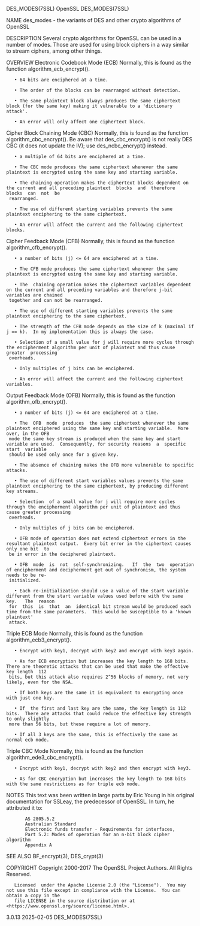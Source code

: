 DES_MODES(7SSL)								    OpenSSL							       DES_MODES(7SSL)

NAME
       des_modes - the variants of DES and other crypto algorithms of OpenSSL

DESCRIPTION
       Several crypto algorithms for OpenSSL can be used in a number of modes.	Those are used for using block ciphers in a way similar to stream ciphers,
       among other things.

OVERVIEW
   Electronic Codebook Mode (ECB)
       Normally, this is found as the function algorithm_ecb_encrypt().

       • 64 bits are enciphered at a time.

       • The order of the blocks can be rearranged without detection.

       • The same plaintext block always produces the same ciphertext block (for the same key) making it vulnerable to a 'dictionary attack'.

       • An error will only affect one ciphertext block.

   Cipher Block Chaining Mode (CBC)
       Normally,  this	is  found as the function algorithm_cbc_encrypt().  Be aware that des_cbc_encrypt() is not really DES CBC (it does not update the IV);
       use des_ncbc_encrypt() instead.

       • a multiple of 64 bits are enciphered at a time.

       • The CBC mode produces the same ciphertext whenever the same plaintext is encrypted using the same key and starting variable.

       • The chaining operation makes the ciphertext blocks dependent on the current and all preceding plaintext  blocks  and  therefore  blocks  can  not  be
	 rearranged.

       • The use of different starting variables prevents the same plaintext enciphering to the same ciphertext.

       • An error will affect the current and the following ciphertext blocks.

   Cipher Feedback Mode (CFB)
       Normally, this is found as the function algorithm_cfb_encrypt().

       • a number of bits (j) <= 64 are enciphered at a time.

       • The CFB mode produces the same ciphertext whenever the same plaintext is encrypted using the same key and starting variable.

       • The  chaining operation makes the ciphertext variables dependent on the current and all preceding variables and therefore j-bit variables are chained
	 together and can not be rearranged.

       • The use of different starting variables prevents the same plaintext enciphering to the same ciphertext.

       • The strength of the CFB mode depends on the size of k (maximal if j == k).  In my implementation this is always the case.

       • Selection of a small value for j will require more cycles through the encipherment algorithm per unit of plaintext and thus cause greater  processing
	 overheads.

       • Only multiples of j bits can be enciphered.

       • An error will affect the current and the following ciphertext variables.

   Output Feedback Mode (OFB)
       Normally, this is found as the function algorithm_ofb_encrypt().

       • a number of bits (j) <= 64 are enciphered at a time.

       • The  OFB  mode	 produces  the same ciphertext whenever the same plaintext enciphered using the same key and starting variable.	 More over, in the OFB
	 mode the same key stream is produced when the same key and start variable are used.  Consequently, for security reasons  a  specific  start  variable
	 should be used only once for a given key.

       • The absence of chaining makes the OFB more vulnerable to specific attacks.

       • The use of different start variables values prevents the same plaintext enciphering to the same ciphertext, by producing different key streams.

       • Selection  of a small value for j will require more cycles through the encipherment algorithm per unit of plaintext and thus cause greater processing
	 overheads.

       • Only multiples of j bits can be enciphered.

       • OFB mode of operation does not extend ciphertext errors in the resultant plaintext output.  Every bit error in the ciphertext causes only one bit  to
	 be in error in the deciphered plaintext.

       • OFB  mode  is	not  self-synchronizing.   If  the  two	 operation of encipherment and decipherment get out of synchronism, the system needs to be re-
	 initialized.

       • Each re-initialization should use a value of the start variable different from the start variable values used before with the same key.   The	reason
	 for  this  is	that  an  identical bit stream would be produced each time from the same parameters.  This would be susceptible to a 'known plaintext'
	 attack.

   Triple ECB Mode
       Normally, this is found as the function algorithm_ecb3_encrypt().

       • Encrypt with key1, decrypt with key2 and encrypt with key3 again.

       • As for ECB encryption but increases the key length to 168 bits.  There are theoretic attacks that can be used that make the effective key length  112
	 bits, but this attack also requires 2^56 blocks of memory, not very likely, even for the NSA.

       • If both keys are the same it is equivalent to encrypting once with just one key.

       • If  the first and last key are the same, the key length is 112 bits.  There are attacks that could reduce the effective key strength to only slightly
	 more than 56 bits, but these require a lot of memory.

       • If all 3 keys are the same, this is effectively the same as normal ecb mode.

   Triple CBC Mode
       Normally, this is found as the function algorithm_ede3_cbc_encrypt().

       • Encrypt with key1, decrypt with key2 and then encrypt with key3.

       • As for CBC encryption but increases the key length to 168 bits with the same restrictions as for triple ecb mode.

NOTES
       This text was been written in large parts by Eric Young in his original documentation for SSLeay, the predecessor of OpenSSL.  In turn,	he  attributed
       it to:

	       AS 2805.5.2
	       Australian Standard
	       Electronic funds transfer - Requirements for interfaces,
	       Part 5.2: Modes of operation for an n-bit block cipher algorithm
	       Appendix A

SEE ALSO
       BF_encrypt(3), DES_crypt(3)

COPYRIGHT
       Copyright 2000-2017 The OpenSSL Project Authors. All Rights Reserved.

       Licensed	 under the Apache License 2.0 (the "License").	You may not use this file except in compliance with the License.  You can obtain a copy in the
       file LICENSE in the source distribution or at <https://www.openssl.org/source/license.html>.

3.0.13									  2025-02-05							       DES_MODES(7SSL)
